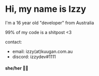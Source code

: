 # Hi, my name is Izzy
I'm a 16 year old "developer" from Australia

99% of my code is a shitpost <3

contact:
- email: izzy(at)kuugan.com.au
- discord: izzydev#1111

#### she/her 🏳️‍⚧️
